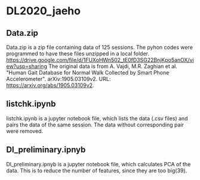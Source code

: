 # DL2020_jaeho
## Data.zip
Data.zip is a zip file containing data of 125 sessions. The pyhon codes were programmed to have these files unzipped in a local folder.
https://drive.google.com/file/d/1FUXoHWn502_tE0fD3SG22BnjKpo5anOX/view?usp=sharing
The original data is from A. Vajdi, M.R. Zaghian et al. "Human Gait Database for Normal Walk Collected by Smart Phone Accelerometer". arXiv:1905.03109v2. URL: https://arxiv.org/abs/1905.03109v2.

## listchk.ipynb
listchk.ipynb is a jupyter notebook file, which lists the data (.csv files) and pairs the data of the same session.
The data without corresponding pair were removed.
## Dl_preliminary.ipnyb
Dl_preliminary.ipnyb is a jupyter notebook file, which calculates PCA of the data. This is to reduce the number of features, since they are too big(39).
